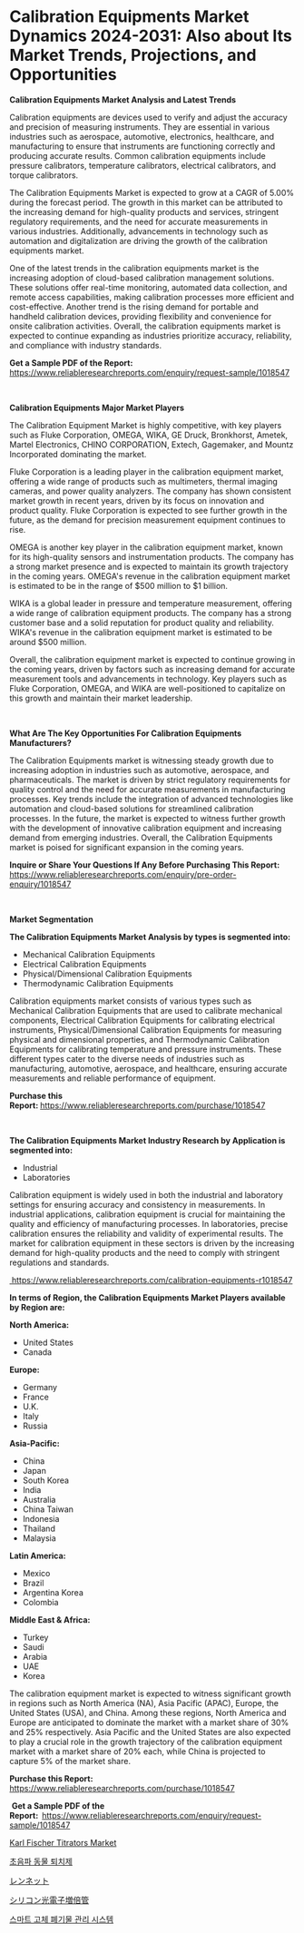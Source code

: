 <p><h1>Calibration Equipments Market Dynamics 2024-2031: Also about Its Market Trends, Projections, and Opportunities</h1></p><p><strong>Calibration Equipments Market Analysis and Latest Trends</strong></p>
<p><p>Calibration equipments are devices used to verify and adjust the accuracy and precision of measuring instruments. They are essential in various industries such as aerospace, automotive, electronics, healthcare, and manufacturing to ensure that instruments are functioning correctly and producing accurate results. Common calibration equipments include pressure calibrators, temperature calibrators, electrical calibrators, and torque calibrators.</p><p>The Calibration Equipments Market is expected to grow at a CAGR of 5.00% during the forecast period. The growth in this market can be attributed to the increasing demand for high-quality products and services, stringent regulatory requirements, and the need for accurate measurements in various industries. Additionally, advancements in technology such as automation and digitalization are driving the growth of the calibration equipments market.</p><p>One of the latest trends in the calibration equipments market is the increasing adoption of cloud-based calibration management solutions. These solutions offer real-time monitoring, automated data collection, and remote access capabilities, making calibration processes more efficient and cost-effective. Another trend is the rising demand for portable and handheld calibration devices, providing flexibility and convenience for onsite calibration activities. Overall, the calibration equipments market is expected to continue expanding as industries prioritize accuracy, reliability, and compliance with industry standards.</p></p>
<p><strong>Get a Sample PDF of the Report:&nbsp;</strong> <a href="https://www.reliableresearchreports.com/enquiry/request-sample/1018547">https://www.reliableresearchreports.com/enquiry/request-sample/1018547</a></p>
<p>&nbsp;</p>
<p><strong>Calibration Equipments Major Market Players</strong></p>
<p><p>The Calibration Equipment Market is highly competitive, with key players such as Fluke Corporation, OMEGA, WIKA, GE Druck, Bronkhorst, Ametek, Martel Electronics, CHINO CORPORATION, Extech, Gagemaker, and Mountz Incorporated dominating the market.</p><p>Fluke Corporation is a leading player in the calibration equipment market, offering a wide range of products such as multimeters, thermal imaging cameras, and power quality analyzers. The company has shown consistent market growth in recent years, driven by its focus on innovation and product quality. Fluke Corporation is expected to see further growth in the future, as the demand for precision measurement equipment continues to rise.</p><p>OMEGA is another key player in the calibration equipment market, known for its high-quality sensors and instrumentation products. The company has a strong market presence and is expected to maintain its growth trajectory in the coming years. OMEGA's revenue in the calibration equipment market is estimated to be in the range of $500 million to $1 billion.</p><p>WIKA is a global leader in pressure and temperature measurement, offering a wide range of calibration equipment products. The company has a strong customer base and a solid reputation for product quality and reliability. WIKA's revenue in the calibration equipment market is estimated to be around $500 million.</p><p>Overall, the calibration equipment market is expected to continue growing in the coming years, driven by factors such as increasing demand for accurate measurement tools and advancements in technology. Key players such as Fluke Corporation, OMEGA, and WIKA are well-positioned to capitalize on this growth and maintain their market leadership.</p></p>
<p>&nbsp;</p>
<p><strong>What Are The Key Opportunities For Calibration Equipments Manufacturers?</strong></p>
<p><p>The Calibration Equipments market is witnessing steady growth due to increasing adoption in industries such as automotive, aerospace, and pharmaceuticals. The market is driven by strict regulatory requirements for quality control and the need for accurate measurements in manufacturing processes. Key trends include the integration of advanced technologies like automation and cloud-based solutions for streamlined calibration processes. In the future, the market is expected to witness further growth with the development of innovative calibration equipment and increasing demand from emerging industries. Overall, the Calibration Equipments market is poised for significant expansion in the coming years.</p></p>
<p><strong>Inquire or Share Your Questions If Any Before Purchasing This Report:</strong> <a href="https://www.reliableresearchreports.com/enquiry/pre-order-enquiry/1018547">https://www.reliableresearchreports.com/enquiry/pre-order-enquiry/1018547</a></p>
<p>&nbsp;</p>
<p><strong>Market Segmentation</strong></p>
<p><strong>The Calibration Equipments Market Analysis by types is segmented into:</strong></p>
<p><ul><li>Mechanical Calibration Equipments</li><li>Electrical Calibration Equipments</li><li>Physical/Dimensional Calibration Equipments</li><li>Thermodynamic Calibration Equipments</li></ul></p>
<p><p>Calibration equipments market consists of various types such as Mechanical Calibration Equipments that are used to calibrate mechanical components, Electrical Calibration Equipments for calibrating electrical instruments, Physical/Dimensional Calibration Equipments for measuring physical and dimensional properties, and Thermodynamic Calibration Equipments for calibrating temperature and pressure instruments. These different types cater to the diverse needs of industries such as manufacturing, automotive, aerospace, and healthcare, ensuring accurate measurements and reliable performance of equipment.</p></p>
<p><strong>Purchase this Report:&nbsp;</strong><a href="https://www.reliableresearchreports.com/purchase/1018547">https://www.reliableresearchreports.com/purchase/1018547</a></p>
<p>&nbsp;</p>
<p><strong>The Calibration Equipments Market Industry Research by Application is segmented into:</strong></p>
<p><ul><li>Industrial</li><li>Laboratories</li></ul></p>
<p><p>Calibration equipment is widely used in both the industrial and laboratory settings for ensuring accuracy and consistency in measurements. In industrial applications, calibration equipment is crucial for maintaining the quality and efficiency of manufacturing processes. In laboratories, precise calibration ensures the reliability and validity of experimental results. The market for calibration equipment in these sectors is driven by the increasing demand for high-quality products and the need to comply with stringent regulations and standards.</p></p>
<p><a href="https://www.reliableresearchreports.com/calibration-equipments-r1018547">&nbsp;https://www.reliableresearchreports.com/calibration-equipments-r1018547</a></p>
<p><strong>In terms of Region, the Calibration Equipments Market Players available by Region are:</strong></p>
<p>
    <p> <strong> North America: </strong>
        <ul>
            <li>United States</li>
            <li>Canada</li>
        </ul>
        </p> 
    <p> <strong> Europe: </strong>
        <ul>
            <li>Germany</li>
            <li>France</li>
            <li>U.K.</li>
            <li>Italy</li>
            <li>Russia</li>
        </ul>
        </p> 
    <p> <strong> Asia-Pacific: </strong>
        <ul>
            <li>China</li>
            <li>Japan</li>
            <li>South Korea</li>
            <li>India</li>
            <li>Australia</li>
            <li>China Taiwan</li>
            <li>Indonesia</li>
            <li>Thailand</li>
            <li>Malaysia</li>
        </ul>
        </p> 
    <p> <strong> Latin America: </strong>
        <ul>
            <li>Mexico</li>
            <li>Brazil</li>
            <li>Argentina Korea</li>
            <li>Colombia</li>
        </ul>
        </p> 
    <p> <strong> Middle East & Africa: </strong>
        <ul>
            <li>Turkey</li>
            <li>Saudi</li>
            <li>Arabia</li>
            <li>UAE</li>
            <li>Korea</li>
        </ul>
    </p>
    </p>
<p><p>The calibration equipment market is expected to witness significant growth in regions such as North America (NA), Asia Pacific (APAC), Europe, the United States (USA), and China. Among these regions, North America and Europe are anticipated to dominate the market with a market share of 30% and 25% respectively. Asia Pacific and the United States are also expected to play a crucial role in the growth trajectory of the calibration equipment market with a market share of 20% each, while China is projected to capture 5% of the market share.</p></p>
<p><strong>Purchase this Report: </strong><a href="https://www.reliableresearchreports.com/purchase/1018547">https://www.reliableresearchreports.com/purchase/1018547</a></p>
<p>&nbsp;<strong>Get a Sample PDF of the Report:&nbsp;&nbsp;</strong><a href="https://www.reliableresearchreports.com/enquiry/request-sample/1018547">https://www.reliableresearchreports.com/enquiry/request-sample/1018547</a></p>
<p><strong></strong></p>
<p><p><a href="https://github.com/Sherrillcrooksxa8i18ucf2m/Market-Research-Report-List-2/blob/main/karl-fischer-titrators-market.md">Karl Fischer Titrators Market</a></p><p><a href="https://medium.com/@ieremiapadurariu20221/%EC%B4%88%EC%9D%8C%ED%8C%8C-%EB%8F%99%EB%AC%BC-%EB%B0%A9%ED%95%B4-%EC%9E%A5%EC%B9%98-%EC%8B%9C%EC%9E%A5-%EA%B7%9C%EB%AA%A8-%EC%8B%9C%EC%9E%A5-%EC%A0%84%EB%A7%9D-%EB%B0%8F-%EC%8B%9C%EC%9E%A5-%EC%98%88%EC%B8%A1-2024%EB%85%84%EB%B6%80%ED%84%B0-2031%EB%85%84-de73351af262">초음파 동물 퇴치제</a></p><p><a href="https://github.com/JacksonWiza1924/Market-Research-Report-List-1/blob/main/192547021153.md">レンネット</a></p><p><a href="https://github.com/Calvi3ynJerde867/Market-Research-Report-List-1/blob/main/574878221152.md">シリコン光電子増倍管</a></p><p><a href="https://medium.com/@twix678568/%EC%8A%A4%EB%A7%88%ED%8A%B8-%EC%86%94%EB%A6%AC%EB%93%9C-%ED%8F%90%EA%B8%B0%EB%AC%BC-%EA%B4%80%EB%A6%AC-%EC%8B%9C%EC%8A%A4%ED%85%9C-%EC%8B%9C%EC%9E%A5-%EA%B7%9C%EB%AA%A8-%EB%B0%8F-%EC%8B%9C%EC%9E%A5-%EB%8F%99%ED%96%A5-%EC%99%84%EC%A0%84%ED%95%9C-%EC%82%B0%EC%97%85-%EA%B0%9C%EC%9A%94-2024%EB%85%84%EB%B6%80%ED%84%B0-2031%EB%85%84%EA%B9%8C%EC%A7%80-8299331fb90a">스마트 고체 폐기물 관리 시스템</a></p></p>
